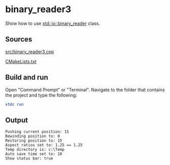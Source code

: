 # binary_reader3

Show how to use [xtd::io::binary_reader](https://gammasoft71.github.io/xtd/reference_guides/latest/classxtd_1_1io_1_1binary__reader.html) class.

## Sources

[src/binary_reader3.cpp](src/binary_reader3.cpp)

[CMakeLists.txt](CMakeLists.txt)

## Build and run

Open "Command Prompt" or "Terminal". Navigate to the folder that contains the project and type the following:

```cmake
xtdc run
```

## Output

```
Pushing current position: 15
Rewinding position to: 0
Restoring position to: 15
Aspect ratios set to: 1.25 == 1.25
Temp directory is: c:\Temp
Auto save time set to: 10
Show status bar: true
```
